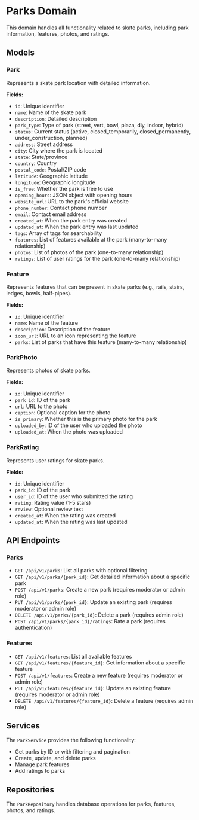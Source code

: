 # Parks Domain

This domain handles all functionality related to skate parks, including park information, features, photos, and ratings.

## Models

### Park

Represents a skate park location with detailed information.

**Fields:**
- `id`: Unique identifier
- `name`: Name of the skate park
- `description`: Detailed description
- `park_type`: Type of park (street, vert, bowl, plaza, diy, indoor, hybrid)
- `status`: Current status (active, closed_temporarily, closed_permanently, under_construction, planned)
- `address`: Street address
- `city`: City where the park is located
- `state`: State/province
- `country`: Country
- `postal_code`: Postal/ZIP code
- `latitude`: Geographic latitude
- `longitude`: Geographic longitude
- `is_free`: Whether the park is free to use
- `opening_hours`: JSON object with opening hours
- `website_url`: URL to the park's official website
- `phone_number`: Contact phone number
- `email`: Contact email address
- `created_at`: When the park entry was created
- `updated_at`: When the park entry was last updated
- `tags`: Array of tags for searchability
- `features`: List of features available at the park (many-to-many relationship)
- `photos`: List of photos of the park (one-to-many relationship)
- `ratings`: List of user ratings for the park (one-to-many relationship)

### Feature

Represents features that can be present in skate parks (e.g., rails, stairs, ledges, bowls, half-pipes).

**Fields:**
- `id`: Unique identifier
- `name`: Name of the feature
- `description`: Description of the feature
- `icon_url`: URL to an icon representing the feature
- `parks`: List of parks that have this feature (many-to-many relationship)

### ParkPhoto

Represents photos of skate parks.

**Fields:**
- `id`: Unique identifier
- `park_id`: ID of the park
- `url`: URL to the photo
- `caption`: Optional caption for the photo
- `is_primary`: Whether this is the primary photo for the park
- `uploaded_by`: ID of the user who uploaded the photo
- `uploaded_at`: When the photo was uploaded

### ParkRating

Represents user ratings for skate parks.

**Fields:**
- `id`: Unique identifier
- `park_id`: ID of the park
- `user_id`: ID of the user who submitted the rating
- `rating`: Rating value (1-5 stars)
- `review`: Optional review text
- `created_at`: When the rating was created
- `updated_at`: When the rating was last updated

## API Endpoints

### Parks

- `GET /api/v1/parks`: List all parks with optional filtering
- `GET /api/v1/parks/{park_id}`: Get detailed information about a specific park
- `POST /api/v1/parks`: Create a new park (requires moderator or admin role)
- `PUT /api/v1/parks/{park_id}`: Update an existing park (requires moderator or admin role)
- `DELETE /api/v1/parks/{park_id}`: Delete a park (requires admin role)
- `POST /api/v1/parks/{park_id}/ratings`: Rate a park (requires authentication)

### Features

- `GET /api/v1/features`: List all available features
- `GET /api/v1/features/{feature_id}`: Get information about a specific feature
- `POST /api/v1/features`: Create a new feature (requires moderator or admin role)
- `PUT /api/v1/features/{feature_id}`: Update an existing feature (requires moderator or admin role)
- `DELETE /api/v1/features/{feature_id}`: Delete a feature (requires admin role)

## Services

The `ParkService` provides the following functionality:
- Get parks by ID or with filtering and pagination
- Create, update, and delete parks
- Manage park features
- Add ratings to parks

## Repositories

The `ParkRepository` handles database operations for parks, features, photos, and ratings.
